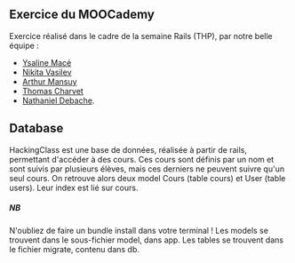 ## Exercice du MOOCademy

Exercice réalisé dans le cadre de la semaine Rails (THP), par notre belle équipe :
- [Ysaline Macé](https://github.com/Ysalien)
- [Nikita Vasilev](https://github.com/nikitavasilev)
- [Arthur Mansuy](https://github.com/tutus06) 
- [Thomas Charvet](https://github.com/TomacTh) 
- [Nathaniel Debache](https://github.com/Natdenice).

## Database

HackingClass est une base de données, réalisée à partir de rails, permettant d'accéder à des cours. Ces cours sont définis par un nom  et sont suivis par plusieurs élèves, mais ces derniers ne peuvent suivre qu'un seul cours.
On retrouve alors deux model Cours (table cours) et User (table users). Leur index est lié sur cours.

##### NB
N'oubliez de faire un bundle install dans votre terminal !
Les models se trouvent dans le sous-fichier model, dans app.
Les tables se trouvent dans le fichier migrate, contenu dans db.

